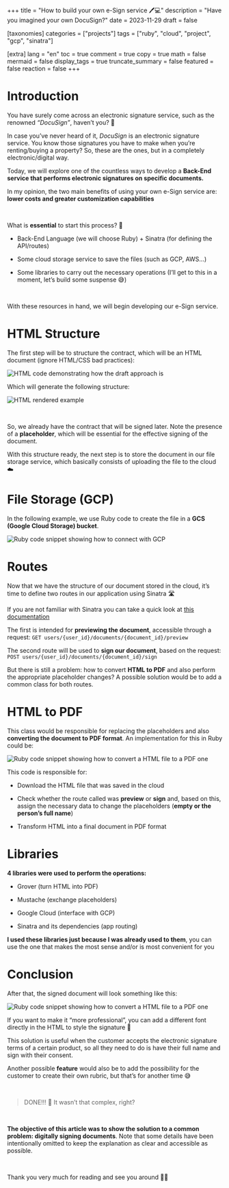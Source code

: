 +++
title = "How to build your own e-Sign service 🖊️💻"
description = "Have you imagined your own DocuSign?"
date = 2023-11-29
draft = false

[taxonomies]
categories = ["projects"]
tags = ["ruby", "cloud", "project", "gcp", "sinatra"]

[extra]
lang = "en"
toc = true
comment = true
copy = true
math = false
mermaid = false
display_tags = true
truncate_summary = false
featured = false
reaction = false
+++


Introduction
================

You have surely come across an electronic signature service, such as the renowned _“DocuSign”_, haven’t you? 🤔

In case you’ve never heard of it, _DocuSign_ is an electronic signature service. You know those signatures you have to make when you’re renting/buying a property? So, these are the ones, but in a completely electronic/digital way.

Today, we will explore one of the countless ways to develop a **Back-End service that performs electronic signatures on specific documents.**

In my opinion, the two main benefits of using your own e-Sign service are: **lower costs and greater customization capabilities**

&nbsp;

What is **essential** to start this process? 📝

*   Back-End Language (we will choose Ruby) + Sinatra (for defining the API/routes)
&nbsp;

*   Some cloud storage service to save the files (such as GCP, AWS...)
&nbsp;

*   Some libraries to carry out the necessary operations (I’ll get to this in a moment, let’s build some suspense 😅)

&nbsp;

With these resources in hand, we will begin developing our e-Sign service.

HTML Structure
================

The first step will be to structure the contract, which will be an HTML document (ignore HTML/CSS bad practices):

![HTML code demonstrating how the draft approach is](https://miro.medium.com/v2/resize:fit:4800/format:webp/1*TvekvMcx0MyZtQYCauZsuQ.png)

Which will generate the following structure:

![HTML rendered example](https://miro.medium.com/v2/resize:fit:4800/format:webp/1*3kRJ_Wu-a89zZ0AFhFE5WQ.png)

&nbsp;

So, we already have the contract that will be signed later. Note the presence of a **placeholder**, which will be essential for the effective signing of the document.

With this structure ready, the next step is to store the document in our file storage service, which basically consists of uploading the file to the cloud ☁️

File Storage (GCP)
================

In the following example, we use Ruby code to create the file in a **GCS (Google Cloud Storage) bucket**.

![Ruby code snippet showing how to connect with GCP](https://miro.medium.com/v2/resize:fit:4800/format:webp/1*N9S9kOMnpU4eCQIQC86KIQ.png)

Routes
================

Now that we have the structure of our document stored in the cloud, it’s time to define two routes in our application using Sinatra 🛣️

If you are not familiar with Sinatra you can take a quick look at [this documentation](https://www.rubydoc.info/gems/sinatra)

The first is intended for **previewing the document**, accessible through a request: `GET users/{user_id}/documents/{document_id}/preview`

The second route will be used to **sign our document**, based on the request: `POST users/{user_id}/documents/{document_id}/sign`

But there is still a problem: how to convert **HTML to PDF** and also perform the appropriate placeholder changes? A possible solution would be to add a common class for both routes.

HTML to PDF
================

This class would be responsible for replacing the placeholders and also **converting the document to PDF format**. An implementation for this in Ruby could be:

![Ruby code snippet showing how to convert a HTML file to a PDF one](https://miro.medium.com/v2/resize:fit:4800/format:webp/1*W_usanKzO_axC7QhuibSpw.png)

This code is responsible for:

*   Download the HTML file that was saved in the cloud
&nbsp;

*   Check whether the route called was **preview** or **sign** and, based on this, assign the necessary data to change the placeholders (**empty or the person’s full name**)
&nbsp;

*   Transform HTML into a final document in PDF format

Libraries
================

**4 libraries were used to perform the operations:**

*   Grover (turn HTML into PDF)
&nbsp;

*   Mustache (exchange placeholders)
&nbsp;

*   Google Cloud (interface with GCP)
&nbsp;

*   Sinatra and its dependencies (app routing)

**I used these libraries just because I was already used to them**, you can use the one that makes the most sense and/or is most convenient for you

Conclusion
================

After that, the signed document will look something like this:

![Ruby code snippet showing how to convert a HTML file to a PDF one](https://miro.medium.com/v2/resize:fit:4800/format:webp/1*Tgh3HYbrmIEFkt1lrkc4rA.png)

If you want to make it “more professional”, you can add a different font directly in the HTML to style the signature 💅

This solution is useful when the customer accepts the electronic signature terms of a certain product, so all they need to do is have their full name and sign with their consent.

Another possible **feature** would also be to add the possibility for the customer to create their own rubric, but that’s for another time 😅

&nbsp;

> DONE!!! 🧙 It wasn’t that complex, right?

&nbsp;

**The objective of this article was to show the solution to a common problem: digitally signing documents**. Note that some details have been intentionally omitted to keep the explanation as clear and accessible as possible.

&nbsp;

Thank you very much for reading and see you around 👋😃

